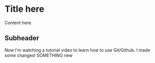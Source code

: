 # Title here

Content here.

## Subheader

Now I'm watching a  tutorial video to learn how to use Git/Github.
I made some changes!
SOMETHING
new
